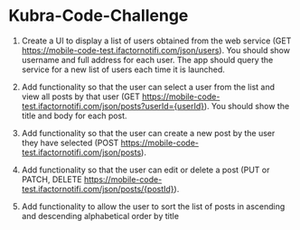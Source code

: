 # Kubra-Code-Challenge
1. Create a UI to display a list of users obtained from the web service (GET https://mobile-code-test.ifactornotifi.com/json/users). You should show username and full address for each user. The app should query the service for a new list of users each time it is launched.

2. Add functionality so that the user can select a user from the list and view all posts by that user (GET https://mobile-code-test.ifactornotifi.com/json/posts?userId={userId}). You should show the title and body for each post.

3. Add functionality so that the user can create a new post by the user they have selected (POST https://mobile-code-test.ifactornotifi.com/json/posts).

4. Add functionality so that the user can edit or delete a post (PUT or PATCH, DELETE https://mobile-code-test.ifactornotifi.com/json/posts/{postId}).

5. Add functionality to allow the user to sort the list of posts in ascending and descending alphabetical order by title
